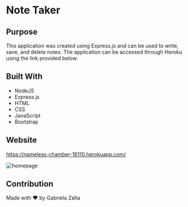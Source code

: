 # Note Taker 

## Purpose
This application  was created using Express.js and can be used to write, save, and delete notes. The application can be accessed through Heroku using the link provided below.

## Built With
* NodeJS
* Express.js
* HTML
* CSS
* JavaScript
* Bootstrap

## Website
 https://nameless-chamber-16110.herokuapp.com/

 ![homepage](https://user-images.githubusercontent.com/71668173/104823382-afb07000-5817-11eb-830f-d88e98fc1f76.JPG)



## Contribution
Made with ❤️ by Gabriela Zalta